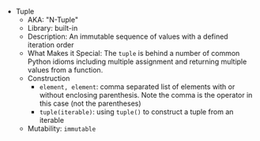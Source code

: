 * Tuple
    * AKA: "N-Tuple"
    * Library: built-in
    * Description: An immutable sequence of values with a defined iteration order
    * What Makes it Special: The `tuple` is behind a number of common Python
    idioms including multiple assignment and returning multiple values from a
    function.
    * Construction
        * `element, element`: comma separated list of elements with or without
          enclosing parenthesis. Note the comma is the operator in this case
          (not the parentheses)
        * `tuple(iterable)`: using `tuple()` to construct a tuple from an
          iterable
    * Mutability: `immutable`
